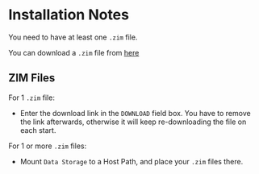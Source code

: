 # Installation Notes

You need to have at least one `.zim` file.

You can download a `.zim` file from [here](https://wiki.kiwix.org/wiki/Content)

## ZIM Files

For 1 `.zim` file:

- Enter the download link in the `DOWNLOAD` field box. You have to remove the link afterwards,
  otherwise it will keep re-downloading the file on each start.

For 1 or more `.zim` files:

- Mount `Data Storage` to a Host Path, and place your `.zim` files there.
